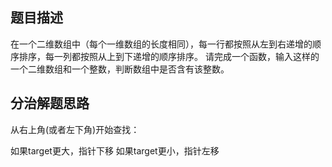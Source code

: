 ## 题目描述
在一个二维数组中（每个一维数组的长度相同），每一行都按照从左到右递增的顺序排序，每一列都按照从上到下递增的顺序排序。
请完成一个函数，输入这样的一个二维数组和一个整数，判断数组中是否含有该整数。

## 分治解题思路
从右上角(或者左下角)开始查找：

如果target更大，指针下移
如果target更小，指针左移